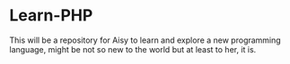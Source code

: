 # Learn-PHP

This will be a repository for Aisy to learn and explore a new programming language, might be not so new to the world but at least to her, it is.
